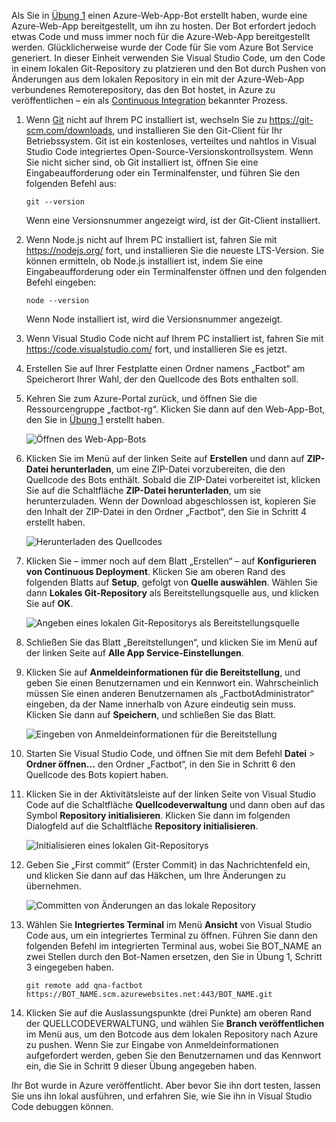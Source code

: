 Als Sie in [Übung 1](#Exercise1) einen Azure-Web-App-Bot erstellt haben, wurde eine Azure-Web-App bereitgestellt, um ihn zu hosten. Der Bot erfordert jedoch etwas Code und muss immer noch für die Azure-Web-App bereitgestellt werden. Glücklicherweise wurde der Code für Sie vom Azure Bot Service generiert. In dieser Einheit verwenden Sie Visual Studio Code, um den Code in einem lokalen Git-Repository zu platzieren und den Bot durch Pushen von Änderungen aus dem lokalen Repository in ein mit der Azure-Web-App verbundenes Remoterepository, das den Bot hostet, in Azure zu veröffentlichen – ein als [Continuous Integration](https://en.wikipedia.org/wiki/Continuous_integration) bekannter Prozess.

1. Wenn [Git](https://git-scm.com/) nicht auf Ihrem PC installiert ist, wechseln Sie zu https://git-scm.com/downloads, und installieren Sie den Git-Client für Ihr Betriebssystem. Git ist ein kostenloses, verteiltes und nahtlos in Visual Studio Code integriertes Open-Source-Versionskontrollsystem. Wenn Sie nicht sicher sind, ob Git installiert ist, öffnen Sie eine Eingabeaufforderung oder ein Terminalfenster, und führen Sie den folgenden Befehl aus:

    ``` 
    git --version
    ```

    Wenn eine Versionsnummer angezeigt wird, ist der Git-Client installiert.

1. Wenn Node.js nicht auf Ihrem PC installiert ist, fahren Sie mit https://nodejs.org/ fort, und installieren Sie die neueste LTS-Version. Sie können ermitteln, ob Node.js installiert ist, indem Sie eine Eingabeaufforderung oder ein Terminalfenster öffnen und den folgenden Befehl eingeben:

    ```
    node --version
    ```

    Wenn Node installiert ist, wird die Versionsnummer angezeigt.

1. Wenn Visual Studio Code nicht auf Ihrem PC installiert ist, fahren Sie mit https://code.visualstudio.com/ fort, und installieren Sie es jetzt.

1. Erstellen Sie auf Ihrer Festplatte einen Ordner namens „Factbot“ am Speicherort Ihrer Wahl, der den Quellcode des Bots enthalten soll.

1. Kehren Sie zum Azure-Portal zurück, und öffnen Sie die Ressourcengruppe „factbot-rg“. Klicken Sie dann auf den Web-App-Bot, den Sie in [Übung 1](#Exercise1) erstellt haben.

    ![Öffnen des Web-App-Bots](../media-draft/4-open-web-app-bot.png)

1. Klicken Sie im Menü auf der linken Seite auf **Erstellen** und dann auf **ZIP-Datei herunterladen**, um eine ZIP-Datei vorzubereiten, die den Quellcode des Bots enthält. Sobald die ZIP-Datei vorbereitet ist, klicken Sie auf die Schaltfläche **ZIP-Datei herunterladen**, um sie herunterzuladen. Wenn der Download abgeschlossen ist, kopieren Sie den Inhalt der ZIP-Datei in den Ordner „Factbot“, den Sie in Schritt 4 erstellt haben.

    ![Herunterladen des Quellcodes](../media-draft/4-download-source.png)

1. Klicken Sie – immer noch auf dem Blatt „Erstellen“ – auf **Konfigurieren von Continuous Deployment**. Klicken Sie am oberen Rand des folgenden Blatts auf **Setup**, gefolgt von **Quelle auswählen**. Wählen Sie dann **Lokales Git-Repository** als Bereitstellungsquelle aus, und klicken Sie auf **OK**. 

    ![Angeben eines lokalen Git-Repositorys als Bereitstellungsquelle](../media-draft/4-portal-set-local-git.png)

1. Schließen Sie das Blatt „Bereitstellungen“, und klicken Sie im Menü auf der linken Seite auf **Alle App Service-Einstellungen**.

1. Klicken Sie auf **Anmeldeinformationen für die Bereitstellung**, und geben Sie einen Benutzernamen und ein Kennwort ein. Wahrscheinlich müssen Sie einen anderen Benutzernamen als „FactbotAdministrator“ eingeben, da der Name innerhalb von Azure eindeutig sein muss. Klicken Sie dann auf **Speichern**, und schließen Sie das Blatt.

    ![Eingeben von Anmeldeinformationen für die Bereitstellung](../media-draft/4-portal-enter-ci-creds.png)

1. Starten Sie Visual Studio Code, und öffnen Sie mit dem Befehl **Datei** > **Ordner öffnen...** den Ordner „Factbot“, in den Sie in Schritt 6 den Quellcode des Bots kopiert haben.

1. Klicken Sie in der Aktivitätsleiste auf der linken Seite von Visual Studio Code auf die Schaltfläche **Quellcodeverwaltung** und dann oben auf das Symbol **Repository initialisieren**. Klicken Sie dann im folgenden Dialogfeld auf die Schaltfläche **Repository initialisieren**.

    ![Initialisieren eines lokalen Git-Repositorys](../media-draft/4-vs-init-git-repo.png)

1. Geben Sie „First commit“ (Erster Commit) in das Nachrichtenfeld ein, und klicken Sie dann auf das Häkchen, um Ihre Änderungen zu übernehmen.

    ![Committen von Änderungen an das lokale Repository](../media-draft/4-vs-first-git-commit.png)

1. Wählen Sie **Integriertes Terminal** im Menü **Ansicht** von Visual Studio Code aus, um ein integriertes Terminal zu öffnen. Führen Sie dann den folgenden Befehl im integrierten Terminal aus, wobei Sie BOT_NAME an zwei Stellen durch den Bot-Namen ersetzen, den Sie in Übung 1, Schritt 3 eingegeben haben.

    ```
    git remote add qna-factbot https://BOT_NAME.scm.azurewebsites.net:443/BOT_NAME.git
    ```

1. Klicken Sie auf die Auslassungspunkte (drei Punkte) am oberen Rand der QUELLCODEVERWALTUNG, und wählen Sie **Branch veröffentlichen** im Menü aus, um den Botcode aus dem lokalen Repository nach Azure zu pushen. Wenn Sie zur Eingabe von Anmeldeinformationen aufgefordert werden, geben Sie den Benutzernamen und das Kennwort ein, die Sie in Schritt 9 dieser Übung angegeben haben.

Ihr Bot wurde in Azure veröffentlicht. Aber bevor Sie ihn dort testen, lassen Sie uns ihn lokal ausführen, und erfahren Sie, wie Sie ihn in Visual Studio Code debuggen können.